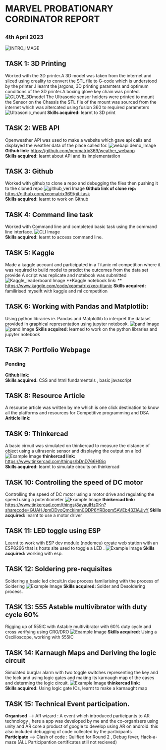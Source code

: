 # MARVEL PROBATIONARY CORDINATOR REPORT
<sub>4th April 2023</sub> 
---
![INTRO_IMAGE](https://drive.google.com/uc?id=1MttFn98c7v-FhJsSafi-9NDjmMsaO_Uu)
## TASK 1: 3D Printing
Worked with the 3D printer.A 3D model was taken from the internet and sliced using creality to convert the STL file to G-code which is understood by the printer 
.I learnt the jargons, 3D printing paramters and optimum conditions of the 3D printer.A boxing glove key chain was printed.
![GLOVE_3Dmodel](https://drive.google.com/uc?id=1bLdSxdXEOWrbVIjYrJOyDa1kK6EUlv9C)
The Ultrasonic sensor holders were printed to mount the Sensor on the Chassis the STL file of the mount was sourced from the internet which was altercated using fusion 
360 to required parameters
![Ultrasonic_mount](https://drive.google.com/uc?id=1a7DfXRLxiTJsFzXWugQrYYMxz95lylGh)
**Skills acquired:** learnt to 3D print
## TASK 2: WEB API 
Openweather API was used to make a website which gave api calls and displayed the weather data of the place called for. 
![webapi demo_Image](https://drive.google.com/uc?id=1b1aShdp6uhZMaUG800Fq5x4Irbd5d-bb)
**Github link:** https://github.com/xeomatrix369/weather_webapp  
**Skills acquired:** learnt about API and its implementatiion
## TASK 3: Github 
Worked with github to clone a repo and debugging the files then pushing it to the cloned repo
![github_veri Image](https://drive.google.com/uc?id=19HpdAwrUvi2GKFvrPr-WR9Cxf5mjcv8F)
**Github link of clone rep:**  https://github.com/xeomatrix369/git-task  
**Skills acquired:** learnt to work on Github  
## TASK 4: Command line task 
Worked with Command line and completed basic task using the command line interface.
![CLI Image](https://drive.google.com/uc?id=1hFrtTOabVct5NbUQAnTLclt6eXjzNlM2)  
**Skills acquired:** learnt to access command line.
## TASK 5: Kaggle 
Made a kaggle account and participated in a Titanic ml competition where it was required to build model to predict the outcomes from
the data set provide A script was replicate and notebook was submitted
![Kaggle_leaderboard Image](https://drive.google.com/uc?id=1bEq-fjDesSwy51CSKtL2gBrrhfR3RoxS)
**Kaggle notebook link: ** https://www.kaggle.com/code/xeomatrix/xeo-titanic
**Skills acquired:** familirised myselft with kaggle and ml competition 
## TASK 6: Working with Pandas and Matplotlib: 
Using python libraries ie. Pandas and Matplotlib to interpret the dataset provided in graphical representation using jupyter notebook.
![pand Image](https://drive.google.com/uc?id=1RCbJ5vNrlVAAH3-5BhNhuW--wOk9rq6k)
![pand Image](https://drive.google.com/uc?id=1lu9OqC0hLqsBB_v_63i4MIa5eudGuaTd)
**Skills acquired:** learned to work on the python libraries and jupyter notebook
## TASK 7: Portfolio Webpage
### Pending  
**Github link:**  
**Skills acquired:** CSS and html fundamentals , basic javascript
## TASK 8: Resource Article
A resource article was written by me which is one click destination to know all the platforms and resources for Competitive programming and DSA
**Ariticle link:**  
## TASK 9: Thinkercad 
A basic circuit was simulated on thinkercad to measure the distance of object using a ultrasonic sensor and displaying the output on a lcd
![Example Image](https://drive.google.com/uc?id=1bG9IVZYP0dB920Zl1oyig0M8QZmHGAia)
**thinkercad link:** https://www.tinkercad.com/things/bDnD766HGiq  
**Skills acquired:** learnt to simulate circuits on thinkercad
## TASK 10: Controlling the speed of DC motor 
Controlling the speed of DC motor using a motor drive and regulating the speed using a potentiometer
![Example Image](https://drive.google.com/uc?id=1ZOKE6HwmMm5tman1lWYSZ8l6UJcRq3R-)
**thinkercad link:** https://www.tinkercad.com/things/8ayauIHz0Kn?sharecode=GUAHJpmDDvoQmckimn0QDP6YRBopm5AVEb43ZlAJjvY 
**Skills acquired:** learnt to use a motor driver
## TASK 11: LED toggle using ESP
Learnt to work with ESP dev module (nodemcu) create web station with an ESP8266 that is hosts site used to toggle a LED .
![Example Image](https://drive.google.com/uc?id=1IVdZUhGroKMpYsr8ltjMm5ypP61GrJMN)
**Skills acquired:** working with esp.
## TASK 12: Soldering pre-requisites
Soldering a basic led circuit.In due process familarising with the process of Soldering 
![Example Image](https://drive.google.com/uc?id=1be6hQyqEP4Y5cx_Jwkrq_9bYPLH8dDm1)
**Skills acquired:** Solder and Desoldering process.
## TASK 13: 555 Astable multivibrator with duty cycle 60%
Rigging up of 555IC with Astable multivibrator with 60% duty cycle and cross verifying using CRO/DRO
![Example Image](https://drive.google.com/uc?id=1MttFn98c7v-FhJsSafi-9NDjmMsaO_Uu)
**Skills acquired:** Using a Oscilloscope, working with 555IC
## TASK 14: Karnaugh Maps and Deriving the logic circuit
Simulated burglar alarm with two toggle switches representing the key and the lock and using logic gates 
and making its karnaugh map of the cases and determing the logic circuit.
![Example Image](https://drive.google.com/uc?id=1MttFn98c7v-FhJsSafi-9NDjmMsaO_Uu)
**thinkercad link:**  
**Skills acquired:** Using logic gate ICs, learnt to make a karnaught map
## TASK 15: Technical Event participation.
**Organised** --> AR wizard : A event which introduced participants to AR technology , here a app was developed by me and the co-organisers using unity and AR core 
a product of google to develop using AR on android. this also included debugging of code collected by the participants  
**Participate** --> Clash of code : Qulified for Round 2 , Debug fever, Hack-a-maze (ALL Participantion certificates still not recieved) 

















